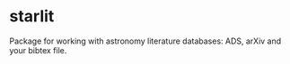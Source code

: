 starlit
=======

Package for working with astronomy literature databases: ADS, arXiv and your bibtex file.
